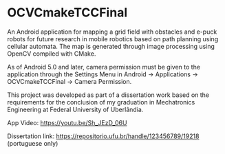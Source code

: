 # OCVCmakeTCCFinal
An Android application for mapping a grid field with obstacles and e-puck robots for future research in mobile robotics based on path planning using cellular automata. The map is generated through image processing using OpenCV compiled with CMake. 

As of Android 5.0 and later, camera permission must be given to the application through the Settings Menu in Android -> Applications -> OCVCmakeTCCFinal -> Camera Permission. 

This project was developed as part of a dissertation work based on the requirements for the conclusion of my graduation in Mechatronics Engineering at Federal University of Uberlândia. 

App Video: https://youtu.be/Sh_JEzD_06U

Dissertation link: https://repositorio.ufu.br/handle/123456789/19218 (portuguese only)
